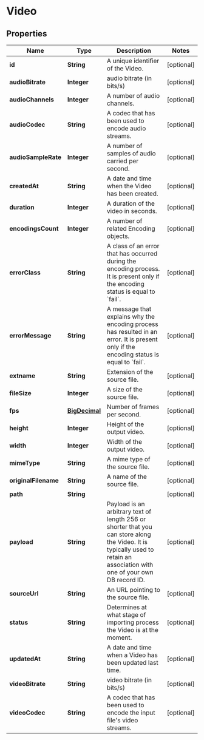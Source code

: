 
# Video

## Properties
Name | Type | Description | Notes
------------ | ------------- | ------------- | -------------
**id** | **String** | A unique identifier of the Video. |  [optional]
**audioBitrate** | **Integer** | audio bitrate (in bits/s) |  [optional]
**audioChannels** | **Integer** | A number of audio channels. |  [optional]
**audioCodec** | **String** | A codec that has been used to encode audio streams. |  [optional]
**audioSampleRate** | **Integer** | A number of samples of audio carried per second. |  [optional]
**createdAt** | **String** | A date and time when the Video has been created. |  [optional]
**duration** | **Integer** | A duration of the video in seconds. |  [optional]
**encodingsCount** | **Integer** | A number of related Encoding objects. |  [optional]
**errorClass** | **String** | A class of an error that has occurred during the encoding process. It is present only if the encoding status is equal to &#x60;fail&#x60;. |  [optional]
**errorMessage** | **String** | A message that explains why the encoding process has resulted in an error. It is present only if the encoding status is equal to &#x60;fail&#x60;. |  [optional]
**extname** | **String** | Extension of the source file. |  [optional]
**fileSize** | **Integer** | A size of the source file. |  [optional]
**fps** | [**BigDecimal**](BigDecimal.md) | Number of frames per second. |  [optional]
**height** | **Integer** | Height of the output video. |  [optional]
**width** | **Integer** | Width of the output video. |  [optional]
**mimeType** | **String** | A mime type of the source file. |  [optional]
**originalFilename** | **String** | A name of the source file. |  [optional]
**path** | **String** |  |  [optional]
**payload** | **String** | Payload is an arbitrary text of length 256 or shorter that you can store along the Video. It is typically used to retain an association with one of your own DB record ID. |  [optional]
**sourceUrl** | **String** | An URL pointing to the source file. |  [optional]
**status** | **String** | Determines at what stage of importing process the Video is at the moment. |  [optional]
**updatedAt** | **String** | A date and time when a Video has been updated last time. |  [optional]
**videoBitrate** | **String** | video bitrate (in bits/s) |  [optional]
**videoCodec** | **String** | A codec that has been used to encode the input file&#39;s video streams. |  [optional]



